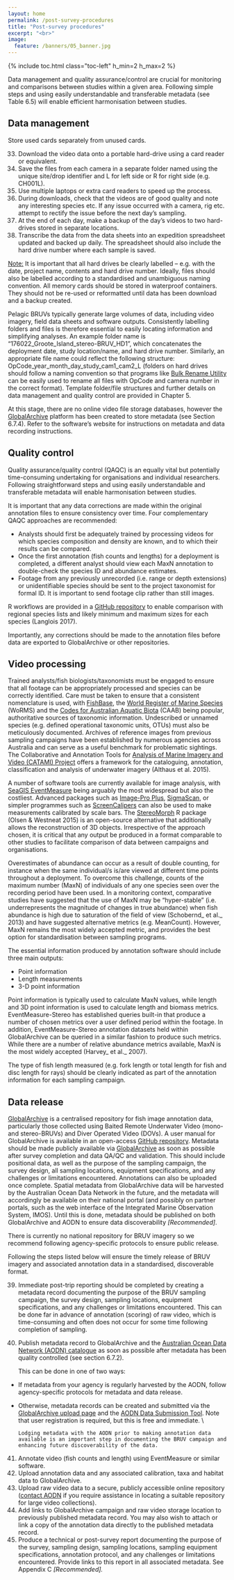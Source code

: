 ```yaml
---
layout: home
permalink: /post-survey-procedures
title: "Post-survey procedures"
excerpt: "<br>"
image:
  feature: /banners/05_banner.jpg
---
```

{% include toc.html class="toc-left" h_min=2 h_max=2 %}

Data management and quality assurance/control are crucial for monitoring and comparisons between studies within a given area. Following simple steps and using easily understandable and transferable metadata (see Table 6.5) will enable efficient harmonisation between studies. 


## Data management

Store used cards separately from unused cards.



33. Download the video data onto a portable hard-drive using a card reader or equivalent. 
34. Save the files from each camera in a separate folder named using the unique site/drop identifier and L for left side or R for right side (e.g. CH001L). 
35. Use multiple laptops or extra card readers to speed up the process.
36. During downloads, check that the videos are of good quality and note any interesting species etc. If any issue occurred with a camera, rig etc. attempt to rectify the issue before the next day’s sampling.
37. At the end of each day, make a backup of the day’s videos to two hard-drives stored in separate locations. 
38. Transcribe the data from the data sheets into an expedition spreadsheet updated and backed up daily. The spreadsheet should also include the hard drive number where each sample is saved.

<span style="text-decoration:underline;">Note:</span> It is important that all hard drives be clearly labelled – e.g. with the date, project name, contents and hard drive number. Ideally, files should also be labelled according to a standardised and unambiguous naming convention. All memory cards should be stored in waterproof containers. They should not be re-used or reformatted until data has been download and a backup created.

Pelagic BRUVs typically generate large volumes of data, including video imagery, field data sheets and software outputs. Consistently labelling folders and files is therefore essential to easily locating information and simplifying analyses. An example folder name is “176022_Groote_Island_stereo-BRUV_HD1”, which concatenates the deployment date, study location/name, and hard drive number. Similarly, an appropriate file name could reflect the following structure:  OpCode_year_month_day_study_cam1_cam2_L (folders on hard drives should follow a naming convention so that programs like [Bulk Rename Utility](http://www.bulkrenameutility.co.uk/Download.php) can be easily used to rename all files with OpCode and camera number in the correct format). Template folder/file structures and further details on data management and quality control are provided in Chapter 5.

At this stage, there are no online video file storage databases, however the [GlobalArchive](http://globalarchive.org/) platform has been created to store metadata (see Section 6.7.4). Refer to the software’s website for instructions on metadata and data recording instructions.


## Quality control

Quality assurance/quality control (QAQC) is an equally vital but potentially time-consuming undertaking for organisations and individual researchers. Following straightforward steps and using easily understandable and transferable metadata will enable harmonisation between studies.

It is important that any data corrections are made within the original annotation files to ensure consistency over time. Four complementary QAQC approaches are recommended:



*   Analysts should first be adequately trained by processing videos for which species composition and density are known, and to which their results can be compared.
*   Once the first annotation (fish counts and lengths) for a deployment is completed, a different analyst should view each MaxN annotation to double-check the species ID and abundance estimates.
*   Footage from any previously unrecorded (i.e. range or depth extensions) or unidentifiable species should be sent to the project taxonomist for formal ID. It is important to send footage clip rather than still images.

R workflows are provided in a [GitHub repository](https://github.com/TimLanglois/Stereo-or-mono-video-annotation-workflows) to enable comparison with regional species lists and likely minimum and maximum sizes for each species (Langlois 2017).

Importantly, any corrections should be made to the annotation files before data are exported to GlobalArchive or other repositories.


## Video processing

Trained analysts/fish biologists/taxonomists must be engaged to ensure that all footage can be appropriately processed and species can be correctly identified. Care must be taken to ensure that a consistent nomenclature is used, with [FishBase](http://www.fishbase.org/search.php), the [World Register of Marine Species](http://www.marinespecies.org/) (WoRMS) and the [Codes for Australian Aquatic Biota](https://www.cmar.csiro.au/caab/) (CAAB) being popular, authoritative sources of taxonomic information. Undescribed or unnamed species (e.g. defined operational taxonomic units, OTUs) must also be meticulously documented. Archives of reference images from previous sampling campaigns have been established by numerous agencies across Australia and can serve as a useful benchmark for problematic sightings. The Collaborative and Annotation Tools for [Analysis of Marine Imagery and Video (CATAMI) Project](http://catami.org) offers a framework for the cataloguing, annotation, classification and analysis of underwater imagery (Althaus et al. 2015).

A number of software tools are currently available for image analysis, with [SeaGIS EventMeasure](https://www.seagis.com.au/event.html) being arguably the most widespread but also the costliest. Advanced packages such as [Image-Pro Plus](http://www.mediacy.com/imageproplus), [SigmaScan](http://www.sigmaplot.co.uk/products/sigmascan/sigmascan.php), or simpler programmes such as [ScreenCalipers](http://www.iconico.com/caliper/) can also be used to make measurements calibrated by scale bars. The [StereoMorph](https://cran.r-project.org/package=StereoMorph) R package (Olsen & Westneat 2015) is an open-source alternative that additionally allows the reconstruction of 3D objects. Irrespective of the approach chosen, it is critical that any output be produced in a format comparable to other studies to facilitate comparison of data between campaigns and organisations.

Overestimates of abundance can occur as a result of double counting, for instance when the same individual/s is/are viewed at different time points throughout a deployment. To overcome this challenge, counts of the maximum number (MaxN) of individuals of any one species seen over the recording period have been used. In a monitoring context, comparative studies have suggested that the use of MaxN may be “hyper-stable” (i.e. underrepresents the magnitude of changes in true abundance) when fish abundance is high due to saturation of the field of view (Schobernd_ et al._ 2013) and have suggested alternative metrics (e.g. MeanCount). However, MaxN remains the most widely accepted metric, and provides the best option for standardisation between sampling programs.

The essential information produced by annotation software should include three main outputs:



*   Point information
*   Length measurements
*   3-D point information

Point information is typically used to calculate MaxN values, while length and 3D point information is used to calculate length and biomass metrics. EventMeasure-Stereo has established queries built-in that produce a number of chosen metrics over a user defined period within the footage. In addition, EventMeasure-Stereo annotation datasets held within GlobalArchive can be queried in a similar fashion to produce such metrics. While there are a number of relative abundance metrics available, MaxN is the most widely accepted (Harvey_ et al._ 2007).

The type of fish length measured (e.g. fork length or total length for fish and disc length for rays) should be clearly indicated as part of the annotation information for each sampling campaign.


## Data release

[GlobalArchive](http://www.globalarchive.org) is a centralised repository for fish image annotation data, particularly those collected using  Baited Remote Underwater Video (mono- and stereo-BRUVs) and Diver Operated Video (DOVs). A user manual for GlobalArchive is available in an open-access [GitHub repository](https://github.com/TimLanglois/GlobalArchive). Metadata should be made publicly available via [GlobalArchive](http://globalarchive.org/) as soon as possible after survey completion and data QA/QC and validation. This should include positional data, as well as the purpose of the sampling campaign, the survey design, all sampling locations, equipment specifications, and any challenges or limitations encountered. Annotations can also be uploaded once complete. Spatial metadata from GlobalArchive data will be harvested by the Australian Ocean Data Network in the future, and the metadata will accordingly be available on their national portal (and possibly on partner portals, such as the web interface of the Integrated Marine Observation System, IMOS). Until this is done, metadata should be published on both GlobalArchive and AODN to ensure data discoverability _[Recommended]_.

There is currently no national repository for BRUV imagery so we recommend following agency-specific protocols to ensure public release. 

Following the steps listed below will ensure the timely release of BRUV imagery and associated annotation data in a standardised, discoverable format.



39. Immediate post-trip reporting should be completed by creating a metadata record documenting the purpose of the BRUV sampling campaign, the survey design, sampling locations, equipment specifications, and any challenges or limitations encountered. This can be done far in advance of annotation (scoring) of raw video, which is time-consuming and often does not occur for some time following completion of sampling.
40. Publish metadata record to GlobalArchive and the [Australian Ocean Data Network (AODN) catalogue](http://catalogue.aodn.org.au/geonetwork/srv/eng/main.home) as soon as possible after metadata has been quality controlled (see section 6.7.2). 

    This can be done in one of two ways:

*   If metadata from your agency is regularly harvested by the AODN, follow agency-specific protocols for metadata and data release. 
*   Otherwise, metadata records can be created and submitted via the [GlobalArchive upload page](https://globalarchive.org/) and the [AODN Data Submission Tool](https://metadataentry.aodn.org.au/submit). Note that user registration is required, but this is free and immediate. \


    	Lodging metadata with the AODN prior to making annotation data available is an important step in documenting the BRUV campaign and enhancing future discoverability of the data.

41. Annotate video (fish counts and length) using EventMeasure or similar software.
42. Upload annotation data and any associated calibration, taxa and habitat data to GlobalArchive.
43. Upload raw video data to a secure, publicly accessible online repository ([contact AODN](mailto:info@aodn.org.au) if you require assistance in locating a suitable repository for large video collections).
44. Add links to GlobalArchive campaign and raw video storage location to previously published metadata record. You may also wish to attach or link a copy of the annotation data directly to the published metadata record.
45. Produce a technical or post-survey report documenting the purpose of the survey, sampling design, sampling locations, sampling equipment specifications, annotation protocol, and any challenges or limitations encountered. Provide links to this report in all associated metadata. See Appendix C _[Recommended]._

